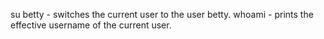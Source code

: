 su betty - switches the current user to the user betty.
whoami - prints the effective username of the current user.
